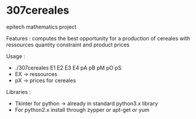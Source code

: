 307cereales
=========

epitech mathematics project

Features :
	 computes the best opportunity for a production of cereales
	 with ressources quantity constraint and product prices

Usage :
* ./307cereales E1 E2 E3 E4 pA pB pM pO pS
* EX -> ressources
* pX -> prices for cereales

Libraries :
* Tkinter for python -> already in standard python3.x library
* For python2.x install through zypper or apt-get or yum
	